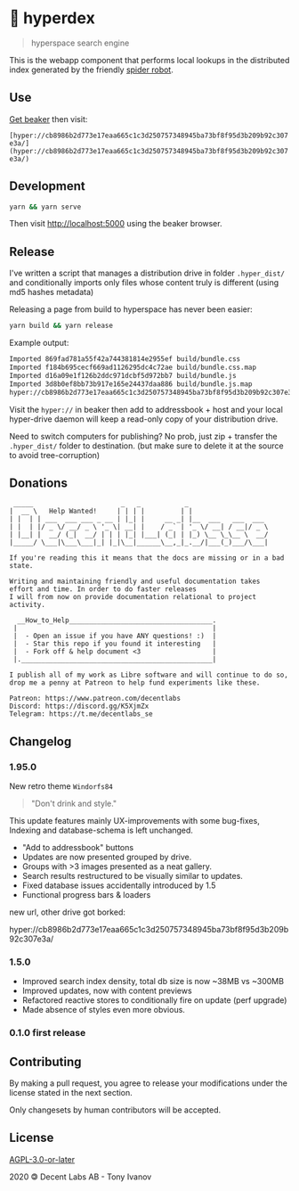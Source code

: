 # 📘 hyperdex

> hyperspace search engine

This is the webapp component that performs local lookups in the distributed index
generated by the friendly [spider robot](https://github.com/telamon/hyperspace-indexer).

## Use

[Get beaker](https://beakerbrowser.com/) then visit:

`[hyper://cb8986b2d773e17eaa665c1c3d250757348945ba73bf8f95d3b209b92c307e3a/](hyper://cb8986b2d773e17eaa665c1c3d250757348945ba73bf8f95d3b209b92c307e3a/)`

## Development

```bash
yarn && yarn serve
```

Then visit [http://localhost:5000](http://localhost:5000) using the beaker browser.

## Release

I've written a script that manages a distribution drive
in folder `.hyper_dist/` and conditionally imports only files whose
content truly is different (using md5 hashes metadata)

Releasing a page from build to hyperspace has never been easier:

```bash
yarn build && yarn release
```
Example output:

```bash
Imported 869fad781a55f42a744381814e2955ef build/bundle.css
Imported f184b695cecf669ad1126295dc4c72ae build/bundle.css.map
Imported d16a09e1f126b2ddc971dcbf5d972bb7 build/bundle.js
Imported 3d8b0ef8bb73b917e165e24437daa886 build/bundle.js.map
hyper://cb8986b2d773e17eaa665c1c3d250757348945ba73bf8f95d3b209b92c307e3a @ 15
```

Visit the `hyper://` in beaker then add to addressbook + host and
your local hyper-drive daemon will keep a read-only copy of your
distribution drive.

Need to switch computers for publishing? No prob, just zip + transfer
the `.hyper_dist/` folder to destination. (but make sure to delete it at the source to avoid tree-corruption)

## Donations

```ad
 _____                      _   _           _
|  __ \   Help Wanted!     | | | |         | |
| |  | | ___  ___ ___ _ __ | |_| |     __ _| |__  ___   ___  ___
| |  | |/ _ \/ __/ _ \ '_ \| __| |    / _` | '_ \/ __| / __|/ _ \
| |__| |  __/ (_|  __/ | | | |_| |___| (_| | |_) \__ \_\__ \  __/
|_____/ \___|\___\___|_| |_|\__|______\__,_|_.__/|___(_)___/\___|

If you're reading this it means that the docs are missing or in a bad state.

Writing and maintaining friendly and useful documentation takes
effort and time. In order to do faster releases
I will from now on provide documentation relational to project activity.

  __How_to_Help____________________________________.
 |                                                 |
 |  - Open an issue if you have ANY questions! :)  |
 |  - Star this repo if you found it interesting   |
 |  - Fork off & help document <3                  |
 |.________________________________________________|

I publish all of my work as Libre software and will continue to do so,
drop me a penny at Patreon to help fund experiments like these.

Patreon: https://www.patreon.com/decentlabs
Discord: https://discord.gg/K5XjmZx
Telegram: https://t.me/decentlabs_se
```


## Changelog

### 1.95.0

New retro theme `Windorfs84`

> "Don't drink and style."

This update features mainly UX-improvements with some bug-fixes,
Indexing and database-schema is left unchanged.

- "Add to addressbook" buttons
- Updates are now presented grouped by drive.
- Groups with >3 images presented as a neat gallery.
- Search results restructured to be visually similar to updates.
- Fixed database issues accidentally introduced by 1.5
- Functional progress bars & loaders

new url, other drive got borked:

hyper://cb8986b2d773e17eaa665c1c3d250757348945ba73bf8f95d3b209b92c307e3a/

### 1.5.0

- Improved search index density, total db size is now ~38MB vs ~300MB
- Improved updates, now with content previews
- Refactored reactive stores to conditionally fire on update (perf upgrade)
- Made absence of styles even more obvious.

### 0.1.0 first release

## Contributing

By making a pull request, you agree to release your modifications under
the license stated in the next section.

Only changesets by human contributors will be accepted.

## License

[AGPL-3.0-or-later](./LICENSE)

2020 &#x1f12f; Decent Labs AB - Tony Ivanov

